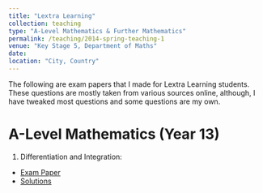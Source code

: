 ```yaml
---
title: "Lextra Learning"
collection: teaching
type: "A-Level Mathematics & Further Mathematics"
permalink: /teaching/2014-spring-teaching-1
venue: "Key Stage 5, Department of Maths"
date: 
location: "City, Country"
---
```


The following are exam papers that I made for Lextra Learning students. These questions are mostly taken from various sources online, although, I have tweaked most questions and some questions are my own.


A-Level Mathematics (Year 13)
======
 1. Differentiation and Integration: 
  * [Exam Paper](/files/A2_Differentiation_and_Integration__Exam.pdf)
  * [Solutions](/files/A2_Differentiation_and_Integration__Solutions.pdf)

